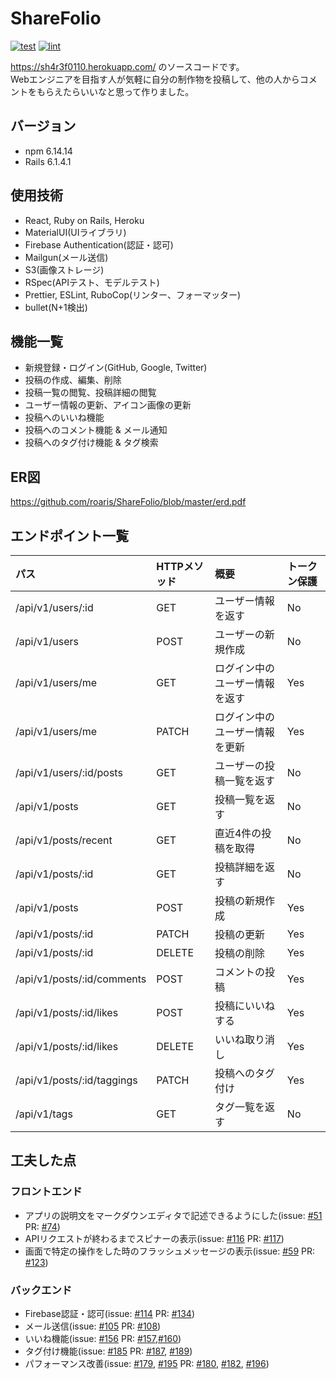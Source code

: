 # ShareFolio

[![test](https://github.com/roaris/ShareFolio/actions/workflows/test.yml/badge.svg)](https://github.com/roaris/ShareFolio/actions/workflows/test.yml)
[![lint](https://github.com/roaris/ShareFolio/actions/workflows/lint.yml/badge.svg)](https://github.com/roaris/ShareFolio/actions/workflows/lint.yml)

https://sh4r3f0110.herokuapp.com/ のソースコードです。  
Webエンジニアを目指す人が気軽に自分の制作物を投稿して、他の人からコメントをもらえたらいいなと思って作りました。

## バージョン
- npm 6.14.14
- Rails 6.1.4.1

## 使用技術
- React, Ruby on Rails, Heroku
- MaterialUI(UIライブラリ)
- Firebase Authentication(認証・認可)
- Mailgun(メール送信)
- S3(画像ストレージ)
- RSpec(APIテスト、モデルテスト)
- Prettier, ESLint, RuboCop(リンター、フォーマッター)
- bullet(N+1検出)

## 機能一覧
- 新規登録・ログイン(GitHub, Google, Twitter)
- 投稿の作成、編集、削除
- 投稿一覧の閲覧、投稿詳細の閲覧
- ユーザー情報の更新、アイコン画像の更新
- 投稿へのいいね機能
- 投稿へのコメント機能 & メール通知
- 投稿へのタグ付け機能 & タグ検索

## ER図
https://github.com/roaris/ShareFolio/blob/master/erd.pdf

## エンドポイント一覧
| パス | HTTPメソッド | 概要 | トークン保護
|:--|:--|:--|:--
|/api/v1/users/:id|GET|ユーザー情報を返す|No
|/api/v1/users|POST|ユーザーの新規作成|No
|/api/v1/users/me|GET|ログイン中のユーザー情報を返す|Yes
|/api/v1/users/me|PATCH|ログイン中のユーザー情報を更新|Yes
|/api/v1/users/:id/posts|GET|ユーザーの投稿一覧を返す|No
|/api/v1/posts|GET|投稿一覧を返す|No
|/api/v1/posts/recent|GET|直近4件の投稿を取得|No
|/api/v1/posts/:id|GET|投稿詳細を返す|No
|/api/v1/posts|POST|投稿の新規作成|Yes
|/api/v1/posts/:id|PATCH|投稿の更新|Yes
|/api/v1/posts/:id|DELETE|投稿の削除|Yes
|/api/v1/posts/:id/comments|POST|コメントの投稿|Yes
|/api/v1/posts/:id/likes|POST|投稿にいいねする|Yes
|/api/v1/posts/:id/likes|DELETE|いいね取り消し|Yes
|/api/v1/posts/:id/taggings|PATCH|投稿へのタグ付け|Yes
|/api/v1/tags|GET|タグ一覧を返す|No

## 工夫した点
### フロントエンド
- アプリの説明文をマークダウンエディタで記述できるようにした(issue: [#51](https://github.com/roaris/ShareFolio/pull/51) PR: [#74](https://github.com/roaris/ShareFolio/pull/74))
- APIリクエストが終わるまでスピナーの表示(issue: [#116](https://github.com/roaris/ShareFolio/issues/116) PR: [#117](https://github.com/roaris/ShareFolio/pull/117))
- 画面で特定の操作をした時のフラッシュメッセージの表示(issue: [#59](https://github.com/roaris/ShareFolio/issues/59) PR: [#123](https://github.com/roaris/ShareFolio/pull/123))

### バックエンド
- Firebase認証・認可(issue: [#114](https://github.com/roaris/ShareFolio/issues/114) PR: [#134](https://github.com/roaris/ShareFolio/pull/134))
- メール送信(issue: [#105](https://github.com/roaris/ShareFolio/issues/105) PR: [#108](https://github.com/roaris/ShareFolio/pull/108))
- いいね機能(issue: [#156](https://github.com/roaris/ShareFolio/issues/156) PR: [#157](https://github.com/roaris/ShareFolio/pull/157),[#160](https://github.com/roaris/ShareFolio/pull/160))
- タグ付け機能(issue: [#185](https://github.com/roaris/ShareFolio/issues/185) PR: [#187](https://github.com/roaris/ShareFolio/pull/187), [#189](https://github.com/roaris/ShareFolio/pull/189))
- パフォーマンス改善(issue: [#179](https://github.com/roaris/ShareFolio/issues/179), [#195](https://github.com/roaris/ShareFolio/issues/195) PR: [#180](https://github.com/roaris/ShareFolio/pull/180), [#182](https://github.com/roaris/ShareFolio/issues/182), [#196](https://github.com/roaris/ShareFolio/pull/196))
